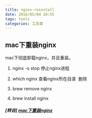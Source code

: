 ```yaml
---
title: nginx-reinstall
date: 2016/05/04 10:55
tags: tools
categories: 工具类
---
```


## mac下重装nginx

mac下彻底卸载nginx，并且重装。  

1.  nginx -s stop 停止nginx进程
    
2.  which nginx 查看nginx所在目录  删除
  <!-- more -->   
3.  brew remove nginx
    
4.  brew install nginx

##### [转自] [mac下重装nginx](https://my.oschina.net/luweiweiwei/blog/669474)